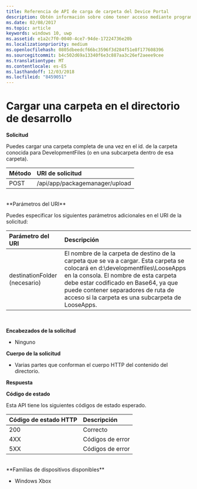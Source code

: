 ```yaml
---
title: Referencia de API de carga de carpeta del Device Portal
description: Obtén información sobre cómo tener acceso mediante programación a la API de carga de carpeta.
ms.date: 02/08/2017
ms.topic: article
keywords: windows 10, uwp
ms.assetid: e1a2c7f0-0040-4ce7-94de-17224736e20b
ms.localizationpriority: medium
ms.openlocfilehash: 0805dbeedcf66bc3596f3d284f51e8f177608396
ms.sourcegitcommit: b4c502d69a13340f6e3c887aa3c26ef2aeee9cee
ms.translationtype: MT
ms.contentlocale: es-ES
ms.lasthandoff: 12/03/2018
ms.locfileid: "8459051"
---
```

# <a name="upload-a-folder-to-the-development-directory"></a>Cargar una carpeta en el directorio de desarrollo

**Solicitud**

Puedes cargar una carpeta completa de una vez en el id. de la carpeta conocida para DevelopmentFiles (o en una subcarpeta dentro de esa carpeta).

Método      | URI de solicitud
:------     | :------
POST | /api/app/packagemanager/upload 
<br />
**Parámetros del URI**

Puedes especificar los siguientes parámetros adicionales en el URI de la solicitud:

Parámetro del URI      | Descripción
:------     | :-----
destinationFolder (necesario) | El nombre de la carpeta de destino de la carpeta que se va a cargar. Esta carpeta se colocará en d:\developmentfiles\LooseApps en la consola. El nombre de esta carpeta debe estar codificado en Base64, ya que puede contener separadores de ruta de acceso si la carpeta es una subcarpeta de LooseApps.
<br />

**Encabezados de la solicitud**

- Ninguno

**Cuerpo de la solicitud**

- Varias partes que conforman el cuerpo HTTP del contenido del directorio.

**Respuesta**

**Código de estado**

Esta API tiene los siguientes códigos de estado esperado.

Código de estado HTTP      | Descripción
:------     | :-----
200 | Correcto
4XX | Códigos de error
5XX | Códigos de error
<br />
**Familias de dispositivos disponibles**

* Windows Xbox


